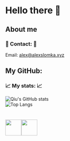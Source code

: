 # Hello there 👋

## About me
### 📱 Contact: 📱 <br>
Email: [alex@alexslomka.xyz](mailto:alex@alexslomka.xyz)

## My GitHub:
### 📈 My stats: 📈 <br>
![Qiu's GitHub stats](https://github-readme-stats.vercel.app/api?username=qiu-x&show_icons=true&theme=solarized-dark&count_private=true&include_all_commits=true)
<br>
![Top Langs](https://github-readme-stats.vercel.app/api/top-langs/?username=qiu-x&show_icons=true&theme=solarized-dark&layout=compact&exclude_repo=linux&count_private=true&include_all_commits=true)

#  

<div class="footer-icons" style="display: flex">
	<a href="https://endsoftwarepatents.org/innovating-without-patents"><img src="https://raw.githubusercontent.com/qiu-x/qiu-x/main/no-patents.svg" height="50"></a>
  <img src="https://raw.githubusercontent.com/qiu-x/qiu-x/main/no-facebook.svg" height="50"/>
</div>
